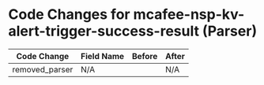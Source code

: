# Code Changes for mcafee-nsp-kv-alert-trigger-success-result (Parser)

| Code Change | Field Name | Before | After |
|-------------|------------|--------|-------|
| removed_parser | N/A |  | N/A |